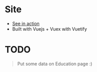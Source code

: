 # Site
* [See in action](https://shierro.github.io/cv/#/employment) 
* Built with Vuejs + Vuex with Vuetify

# TODO
>Put some data on Education page :)
